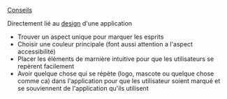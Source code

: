 [Conseils](https://developer.apple.com/design/human-interface-guidelines/branding)

Directement lié au [design](design) d'une application

- Trouver un aspect unique pour marquer les esprits
- Choisir une couleur principale (font aussi attention a l'aspect accessibilité)
- Placer les éléments de marnière intuitive pour que les utilisateurs se repèrent facilement
- Avoir quelque chose qui se répète (logo, mascote ou quelque chose comme ca) dans l'application pour que les utilisateur soient marqué et se souviennent de l'application qu'ils utilisent